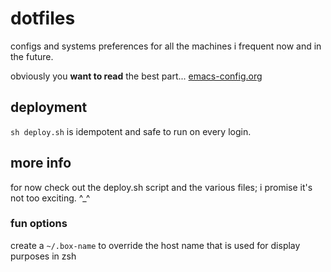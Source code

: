 # dotfiles

configs and systems preferences for all the machines i frequent now and in the future.

obviously you **want to read** the best part... [emacs-config.org](editors/emacs-config.org) 

## deployment

`sh deploy.sh` is idempotent and safe to run on every login.

## more info

for now check out the deploy.sh script and the various files; i promise it's not too exciting. ^_^

### fun options

create a `~/.box-name` to override the host name that is used for display purposes in zsh
